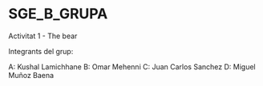 # SGE_B_GRUPA
Activitat 1 - The bear

Integrants del grup:

A: Kushal Lamichhane
B: Omar Mehenni
C: Juan Carlos Sanchez
D: Miguel Muñoz Baena


